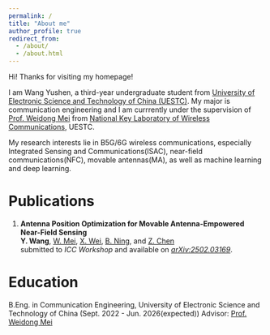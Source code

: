 ```yaml
---
permalink: /
title: "About me"
author_profile: true
redirect_from: 
  - /about/
  - /about.html
---
```


Hi! Thanks for visiting my homepage!  

I am Wang Yushen, a third-year undergraduate student from [University of Electronic Science and Technology of China (UESTC)](https://www.uestc.edu.cn/). My major is communication engineering and I am currrently under the supervision of [Prof. Weidong Mei](https://faculty.uestc.edu.cn/meiweidong/zh_CN/index.htm) from [National Key Laboratory of Wireless Communications](https://www.ncl.uestc.edu.cn/), UESTC.  

My research interests lie in B5G/6G wireless communications, especially Integrated Sensing and Communications(ISAC), near-field communications(NFC), movable antennas(MA), as well as machine learning and deep learning.

# Publications
1. **Antenna Position Optimization for Movable Antenna-Empowered Near-Field Sensing**  
**Y. Wang**, [W. Mei](https://faculty.uestc.edu.cn/meiweidong/zh_CN/index.htm), [X. Wei](https://scholar.google.com/citations?user=pkDJmeMAAAAJ&hl=zh-CN), [B. Ning](https://scholar.google.com/citations?user=ftQU5UcAAAAJ&hl=zh-CN), and [Z. Chen](https://scholar.google.com/citations?user=wnGtLtsAAAAJ&hl=zh-CN)  
submitted to *ICC Workshop* and available on [*arXiv:2502.03169*](https://arxiv.org/pdf/2502.03169).

# Education
B.Eng. in Communication Engineering, University of Electronic Science and Technology of China (Sept. 2022 - Jun. 2026(expected))
Advisor: [Prof. Weidong Mei](https://faculty.uestc.edu.cn/meiweidong/zh_CN/index.htm)
